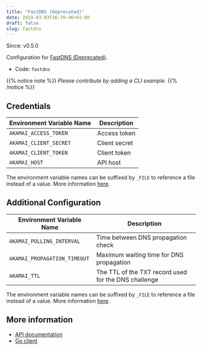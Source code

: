 ```yaml
---
title: "FastDNS (Deprecated)"
date: 2019-03-03T16:39:46+01:00
draft: false
slug: fastdns
---
```


<!-- THIS DOCUMENTATION IS AUTO-GENERATED. PLEASE DO NOT EDIT. -->
<!-- providers/dns/fastdns/fastdns.toml -->
<!-- THIS DOCUMENTATION IS AUTO-GENERATED. PLEASE DO NOT EDIT. -->

Since: v0.5.0

Configuration for [FastDNS (Deprecated)](https://www.akamai.com/us/en/products/security/fast-dns.jsp).


<!--more-->

- Code: `fastdns`

{{% notice note %}}
_Please contribute by adding a CLI example._
{{% /notice %}}




## Credentials

| Environment Variable Name | Description |
|-----------------------|-------------|
| `AKAMAI_ACCESS_TOKEN` | Access token |
| `AKAMAI_CLIENT_SECRET` | Client secret |
| `AKAMAI_CLIENT_TOKEN` | Client token |
| `AKAMAI_HOST` | API host |

The environment variable names can be suffixed by `_FILE` to reference a file instead of a value.
More information [here](/lego/dns/#configuration-and-credentials).


## Additional Configuration

| Environment Variable Name | Description |
|--------------------------------|-------------|
| `AKAMAI_POLLING_INTERVAL` | Time between DNS propagation check |
| `AKAMAI_PROPAGATION_TIMEOUT` | Maximum waiting time for DNS propagation |
| `AKAMAI_TTL` | The TTL of the TXT record used for the DNS challenge |

The environment variable names can be suffixed by `_FILE` to reference a file instead of a value.
More information [here](/lego/dns/#configuration-and-credentials).




## More information

- [API documentation](https://developer.akamai.com/api/web_performance/fast_dns_record_management/v1.html)
- [Go client](https://github.com/akamai/AkamaiOPEN-edgegrid-golang)

<!-- THIS DOCUMENTATION IS AUTO-GENERATED. PLEASE DO NOT EDIT. -->
<!-- providers/dns/fastdns/fastdns.toml -->
<!-- THIS DOCUMENTATION IS AUTO-GENERATED. PLEASE DO NOT EDIT. -->
